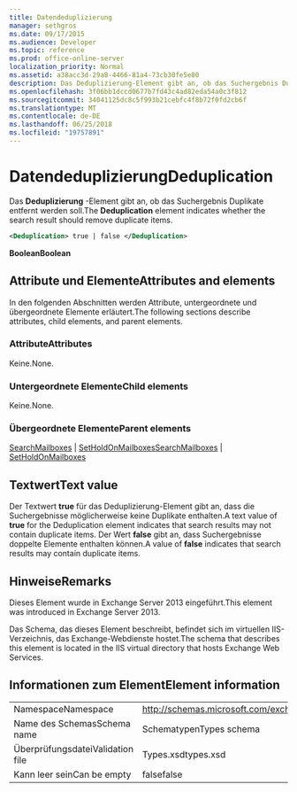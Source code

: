 ```yaml
---
title: Datendeduplizierung
manager: sethgros
ms.date: 09/17/2015
ms.audience: Developer
ms.topic: reference
ms.prod: office-online-server
localization_priority: Normal
ms.assetid: a38acc3d-29a8-4466-81a4-73cb30fe5e80
description: Das Deduplizierung-Element gibt an, ob das Suchergebnis Duplikate entfernt werden soll.
ms.openlocfilehash: 3f06bb1dccd0677b7fd43c4ad82eda54a0c3f812
ms.sourcegitcommit: 34041125dc8c5f993b21cebfc4f8b72f0fd2cb6f
ms.translationtype: MT
ms.contentlocale: de-DE
ms.lasthandoff: 06/25/2018
ms.locfileid: "19757891"
---
```

# <a name="deduplication"></a><span data-ttu-id="d76a0-103">Datendeduplizierung</span><span class="sxs-lookup"><span data-stu-id="d76a0-103">Deduplication</span></span>

<span data-ttu-id="d76a0-104">Das **Deduplizierung** -Element gibt an, ob das Suchergebnis Duplikate entfernt werden soll.</span><span class="sxs-lookup"><span data-stu-id="d76a0-104">The **Deduplication** element indicates whether the search result should remove duplicate items.</span></span> 
  
```XML
<Deduplication> true | false </Deduplication>
```

<span data-ttu-id="d76a0-105">**Boolean**</span><span class="sxs-lookup"><span data-stu-id="d76a0-105">**Boolean**</span></span>

## <a name="attributes-and-elements"></a><span data-ttu-id="d76a0-106">Attribute und Elemente</span><span class="sxs-lookup"><span data-stu-id="d76a0-106">Attributes and elements</span></span>

<span data-ttu-id="d76a0-107">In den folgenden Abschnitten werden Attribute, untergeordnete und übergeordnete Elemente erläutert.</span><span class="sxs-lookup"><span data-stu-id="d76a0-107">The following sections describe attributes, child elements, and parent elements.</span></span>
  
### <a name="attributes"></a><span data-ttu-id="d76a0-108">Attribute</span><span class="sxs-lookup"><span data-stu-id="d76a0-108">Attributes</span></span>

<span data-ttu-id="d76a0-109">Keine.</span><span class="sxs-lookup"><span data-stu-id="d76a0-109">None.</span></span>
  
### <a name="child-elements"></a><span data-ttu-id="d76a0-110">Untergeordnete Elemente</span><span class="sxs-lookup"><span data-stu-id="d76a0-110">Child elements</span></span>

<span data-ttu-id="d76a0-111">Keine.</span><span class="sxs-lookup"><span data-stu-id="d76a0-111">None.</span></span>
  
### <a name="parent-elements"></a><span data-ttu-id="d76a0-112">Übergeordnete Elemente</span><span class="sxs-lookup"><span data-stu-id="d76a0-112">Parent elements</span></span>

<span data-ttu-id="d76a0-113">[SearchMailboxes](searchmailboxes.md) | [SetHoldOnMailboxes](setholdonmailboxes.md)</span><span class="sxs-lookup"><span data-stu-id="d76a0-113">[SearchMailboxes](searchmailboxes.md) | [SetHoldOnMailboxes](setholdonmailboxes.md)</span></span>
  
## <a name="text-value"></a><span data-ttu-id="d76a0-114">Textwert</span><span class="sxs-lookup"><span data-stu-id="d76a0-114">Text value</span></span>

<span data-ttu-id="d76a0-115">Der Textwert **true** für das Deduplizierung-Element gibt an, dass die Suchergebnisse möglicherweise keine Duplikate enthalten.</span><span class="sxs-lookup"><span data-stu-id="d76a0-115">A text value of **true** for the Deduplication element indicates that search results may not contain duplicate items.</span></span> <span data-ttu-id="d76a0-116">Der Wert **false** gibt an, dass Suchergebnisse doppelte Elemente enthalten können.</span><span class="sxs-lookup"><span data-stu-id="d76a0-116">A value of **false** indicates that search results may contain duplicate items.</span></span> 
  
## <a name="remarks"></a><span data-ttu-id="d76a0-117">Hinweise</span><span class="sxs-lookup"><span data-stu-id="d76a0-117">Remarks</span></span>

<span data-ttu-id="d76a0-118">Dieses Element wurde in Exchange Server 2013 eingeführt.</span><span class="sxs-lookup"><span data-stu-id="d76a0-118">This element was introduced in Exchange Server 2013.</span></span>
  
<span data-ttu-id="d76a0-119">Das Schema, das dieses Element beschreibt, befindet sich im virtuellen IIS-Verzeichnis, das Exchange-Webdienste hostet.</span><span class="sxs-lookup"><span data-stu-id="d76a0-119">The schema that describes this element is located in the IIS virtual directory that hosts Exchange Web Services.</span></span>
  
## <a name="element-information"></a><span data-ttu-id="d76a0-120">Informationen zum Element</span><span class="sxs-lookup"><span data-stu-id="d76a0-120">Element information</span></span>

|||
|:-----|:-----|
|<span data-ttu-id="d76a0-121">Namespace</span><span class="sxs-lookup"><span data-stu-id="d76a0-121">Namespace</span></span>  <br/> |http://schemas.microsoft.com/exchange/services/2006/types  <br/> |
|<span data-ttu-id="d76a0-122">Name des Schemas</span><span class="sxs-lookup"><span data-stu-id="d76a0-122">Schema name</span></span>  <br/> |<span data-ttu-id="d76a0-123">Schematypen</span><span class="sxs-lookup"><span data-stu-id="d76a0-123">Types schema</span></span>  <br/> |
|<span data-ttu-id="d76a0-124">Überprüfungsdatei</span><span class="sxs-lookup"><span data-stu-id="d76a0-124">Validation file</span></span>  <br/> |<span data-ttu-id="d76a0-125">Types.xsd</span><span class="sxs-lookup"><span data-stu-id="d76a0-125">types.xsd</span></span>  <br/> |
|<span data-ttu-id="d76a0-126">Kann leer sein</span><span class="sxs-lookup"><span data-stu-id="d76a0-126">Can be empty</span></span>  <br/> |<span data-ttu-id="d76a0-127">false</span><span class="sxs-lookup"><span data-stu-id="d76a0-127">false</span></span>  <br/> |
   

